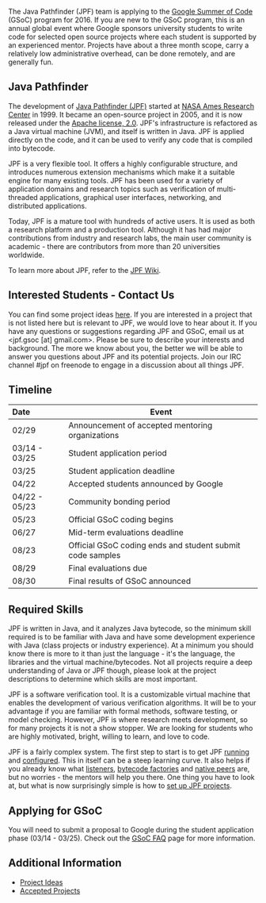 The Java Pathfinder (JPF) team is applying to the [Google Summer of Code](https://developers.google.com/open-source/gsoc/) (GSoC) program for 2016. If you are new to the GSoC program, this is an annual global event where Google sponsors university students to write code for selected open source projects where each student is supported by an experienced mentor. Projects have about a three month scope, carry a relatively low administrative overhead, can be done remotely, and are generally fun.

## Java Pathfinder ##

The development of [Java Pathfinder (JPF)](http://babelfish.arc.nasa.gov/trac/jpf/wiki/WikiStart)  started at [NASA Ames Research Center](http://www.nasa.gov/centers/ames/home/index.html) in 1999. It became an open-source project in 2005, and it is now released under the [Apache license, 2.0](http://www.apache.org/licenses/LICENSE-2.0). JPF's infrastructure is refactored as a Java virtual machine (JVM), and itself is written in Java. JPF is applied directly on the code, and it can be used to verify any code that is compiled into bytecode.

JPF is a very flexible tool. It offers a highly configurable structure, and introduces numerous extension mechanisms which make it a suitable engine for many existing tools. JPF has been used for a variety of application domains and research topics such as verification of multi-threaded applications, graphical user interfaces, networking, and distributed applications. 

Today, JPF is a mature tool with hundreds of active users. It is used as both a research platform and a production tool. Although it has had major contributions from industry and research labs, the main user community is academic - there are contributors from more than 20 universities worldwide.

To learn more about JPF, refer to the [JPF Wiki](http://babelfish.arc.nasa.gov/trac/jpf/wiki).

## Interested Students - Contact Us ##

You can find some project ideas [here](wiki:projects/projects). If you are interested in a project that is not listed here but is relevant to JPF, we would love to hear about it. If you have any questions or suggestions regarding JPF and GSoC, email us at \<jpf.gsoc [at] gmail.com\>. Please be sure to describe your interests and background. The more we know about you, the better we will be able to answer you questions about JPF and its potential projects. Join our IRC channel #jpf on freenode to engage in a discussion about all things JPF.

## Timeline ##

| Date | Event |
| :------------- | ------------- |
| 02/29 | Announcement of accepted mentoring organizations |
| 03/14 - 03/25 | Student application period |
| 03/25 | Student application deadline |
| 04/22 | Accepted students announced by Google |
| 04/22 - 05/23 | Community bonding period |
| 05/23 | Official GSoC coding begins |
| 06/27 | Mid-term evaluations deadline |
| 08/23 | Official GSoC coding ends and student submit code samples |
| 08/29 | Final evaluations due |
| 08/30 | Final results of GSoC announced |

## Required Skills ##

JPF is written in Java, and it analyzes Java bytecode, so the minimum skill required is to be familiar with Java and have some development experience with Java (class projects or industry experience). At a minimum you should know there is more to it than just the language - it's the language, the libraries and the virtual machine/bytecodes. Not all projects require a deep understanding of Java or JPF though, please look at the project descriptions to determine which skills are most important.

JPF is a software verification tool. It is a customizable virtual machine that enables the development of various verification algorithms. It will be to your advantage if you are familiar with formal methods, software testing, or model checking. However, JPF is where research meets development, so for many projects it is not a show stopper. We are looking for students who are highly motivated, bright, willing to learn, and love to code.

JPF is a fairly complex system. The first step to start is to get JPF [running](http://babelfish.arc.nasa.gov/trac/jpf/wiki/user/run) and [configured](http://babelfish.arc.nasa.gov/trac/jpf/wiki/user/config). This in itself can be a steep learning curve. It also helps if you already know what [listeners](http://babelfish.arc.nasa.gov/trac/jpf/wiki/devel/listener), [bytecode factories](http://babelfish.arc.nasa.gov/trac/jpf/wiki/devel/bytecode_factory) and [native peers](http://babelfish.arc.nasa.gov/trac/jpf/wiki/devel/mji) are, but no worries - the mentors will help you there. One thing you have to look at, but what is now surprisingly simple is how to [set up JPF projects](http://babelfish.arc.nasa.gov/trac/jpf/wiki/devel/create_project).

## Applying for GSoC ##

You will need to submit a proposal to Google during the student application phase (03/14 - 03/25). Check out the [GSoC FAQ](https://developers.google.com/open-source/gsoc/faq) page for more information. 

## Additional Information
   * [Project Ideas](Google-Summer-of-Code-2016-Project-Ideas.md)
   * [Accepted Projects](Google-Summer-of-Code-2016-Accepted-Projects.md)
